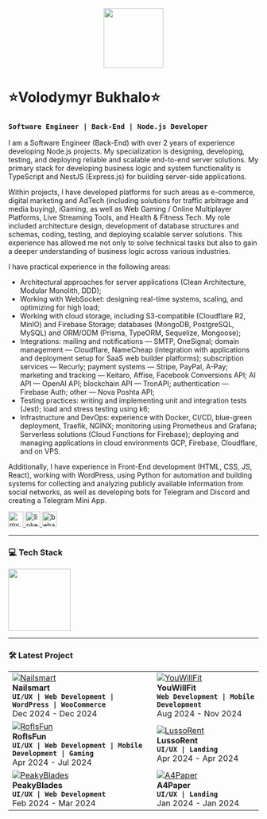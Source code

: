 <div align="center">
  <a href="https://exleven.com" target="_blank" title="Exleven's website">
    <img height="120" src="https://dl.dropboxusercontent.com/scl/fi/4pp75xqer2vexqr8ikwaq/backkground.png?rlkey=y3fqmzxq56iad800i7otvqbke&st=z28z4bdc&dl=0"  />
  </a>
</div>

# ⭐️Volodymyr Bukhalo⭐️

### **`Software Engineer | Back-End | Node.js Developer`**

I am a Software Engineer (Back-End) with over 2 years of experience developing Node.js projects. My specialization is designing, developing, testing, and deploying reliable and scalable end-to-end server solutions. My primary stack for developing business logic and system functionality is TypeScript and NestJS (Express.js) for building server-side applications.

Within projects, I have developed platforms for such areas as e-commerce, digital marketing and AdTech (including solutions for traffic arbitrage and media buying), iGaming, as well as Web Gaming / Online Multiplayer Platforms, Live Streaming Tools, and Health & Fitness Tech. My role included architecture design, development of database structures and schemas, coding, testing, and deploying scalable server solutions. This experience has allowed me not only to solve technical tasks but also to gain a deeper understanding of business logic across various industries.

I have practical experience in the following areas:
- Architectural approaches for server applications (Clean Architecture, Modular Monolith, DDD);
- Working with WebSocket: designing real-time systems, scaling, and optimizing for high load;
- Working with cloud storage, including S3-compatible (Cloudflare R2, MinIO) and Firebase Storage; databases (MongoDB, PostgreSQL, MySQL) and ORM/ODM (Prisma, TypeORM, Sequelize, Mongoose);
- Integrations: mailing and notifications — SMTP, OneSignal; domain management — Cloudflare, NameCheap (integration with applications and deployment setup for SaaS web builder platforms); subscription services — Recurly; payment systems — Stripe, PayPal, A-Pay; marketing and tracking — Keitaro, Affise, Facebook Conversions API; AI API — OpenAI API; blockchain API — TronAPI; authentication — Firebase Auth; other — Nova Poshta API;
- Testing practices: writing and implementing unit and integration tests (Jest); load and stress testing using k6;
- Infrastructure and DevOps: experience with Docker, CI/CD, blue-green deployment, Traefik, NGINX; monitoring using Prometheus and Grafana; Serverless solutions (Cloud Functions for Firebase); deploying and managing applications in cloud environments GCP, Firebase, Cloudflare, and on VPS.

Additionally, I have experience in Front-End development (HTML, CSS, JS, React), working with WordPress, using Python for automation and building systems for collecting and analyzing publicly available information from social networks, as well as developing bots for Telegram and Discord and creating a Telegram Mini App.

<div align="left">
  <a href="https://exleven.com" target="_blank">
    <img src="https://img.shields.io/static/v1?message=Website&logo=google-chrome&label=&color=000000&logoColor=white&style=for-the-badge" height="30" alt="my website"/>
  </a>
  <a href="https://www.linkedin.com/in/volodymyr-bukhalo/" target="_blank">
    <img src="https://img.shields.io/static/v1?message=LinkedIn&logo=linkedin&label=&color=0077B5&logoColor=white&style=for-the-badge" height="30" alt="linkedin logo"/>
  </a>
    <a href="https://www.behance.net/volodymyrbukhalo" target="_blank">
        <img src="https://img.shields.io/static/v1?message=Behance&logo=behance&label=&color=1769ff&logoColor=white&labelColor=&style=for-the-badge&labelColor=CE4630" height="30" alt="behance logo"/></a>
</div>


---

### 💻 Tech Stack
<!---
<img src="https://skillicons.dev/icons?i=js,ts,py,nodejs,nestjs,nextjs,express,pytorch,graphql,postgres,mongodb,mysql,sqlite,redis,kafka,rabbitmq,docker,kubernetes,terraform,ansible,nginx,aws,gcp,azure,cloudflare,firebase,git,github,githubactions,prometheus,grafana" height="125" />
-->
<img src="https://skillicons.dev/icons?i=js,ts,nodejs,nestjs,nextjs,express,graphql,postgres,mongodb,mysql,sqlite,redis,kafka,rabbitmq,docker,kubernetes,terraform,ansible,nginx,aws,gcp,azure,cloudflare,firebase,git,github,githubactions,prometheus,grafana" height="125" />

---

### 🛠️ Latest Project

<div align="left">
  <table>
<tr>
  <td align="left">
      <a href="https://www.behance.net/Exleven" target="_blank">
    <img src="https://dl.dropboxusercontent.com/scl/fi/gsp7w14baopoel9iz4oev/NailsMart.png?rlkey=qow25gete5uxz83ejqim7xhq9&st=hqrz0o1b&dl=0" alt="Nailsmart" max-height="100%">
  </a>
    <div><strong>Nailsmart</strong></div>
    <div><strong><code>UI/UX | Web Development | WordPress | WooCommerce</code></strong></div>
    <div>Dec 2024 - Dec 2024</div>
  </td>
  <td align="left">
      <a href="https://www.behance.net/Exleven" target="_blank">
    <img src="https://dl.dropboxusercontent.com/scl/fi/2y8xv7s9jdqxqaj02f78u/YouWillFit.png?rlkey=sy4ofukscyrxzpkiodpqv633f&st=b2hryg2l&dl=0" alt="YouWillFit" max-width="100%"></a>
    <div><strong>YouWillFit</strong></div>
    <div><strong><code>Web Development | Mobile Development</code></strong></div>
    <div>Aug 2024 - Nov 2024</div>
  </td>
</tr>
<tr>
  <td align="left">
      <a href="https://www.behance.net/Exleven" target="_blank">
    <img src="https://dl.dropboxusercontent.com/scl/fi/r2w8cxez0zce1g77yx2wo/RoflsFun.png?rlkey=81okaz4wdpy0odsezbcc5oi7w&st=qlfqokms&dl=0" alt="RoflsFun" max-width="100%">
  </a>
    <div><strong>RoflsFun</strong></div>
    <div><strong><code>UI/UX | Web Development | Mobile Development | Gaming</code></strong></div>
    <div>Apr 2024 - Jul 2024</div>
  </td>
  <td align="left">
      <a href="https://www.behance.net/Exleven" target="_blank">
    <img src="https://dl.dropboxusercontent.com/scl/fi/c45mkhwoljgbm5j6aa97g/LussoRent.png?rlkey=yvvz7waef3k48j5tiizeblhnm&st=cradggp8&dl=0" alt="LussoRent" max-width="100%">
  </a>
    <div><strong>LussoRent</strong></div>
    <div><strong><code>UI/UX | Landing</code></strong></div>
    <div>Apr 2024 - Apr 2024</div>
  </td>
</tr>
<tr>
  <td align="left">
      <a href="https://www.behance.net/Exleven" target="_blank">
    <img src="https://dl.dropboxusercontent.com/scl/fi/wcgokxb3i7uh0s0v8xusv/PeakyBlades.png?rlkey=eks5oa1jn902ve3zdqobbbjuj&st=c1tba14m&dl=0" alt="PeakyBlades" max-width="100%">
  </a>
    <div><strong>PeakyBlades</strong></div>
    <div><strong><code>UI/UX | Web Development</code></strong></div>
    <div>Feb 2024 - Mar 2024</div>
  </td>
  <td align="left">
      <a href="https://www.behance.net/Exleven" target="_blank">
    <img src="https://dl.dropboxusercontent.com/scl/fi/v7td0m71f4runn92ztrm5/A4Paper.png?rlkey=rr7keqemcrb1sgdilbwqokf39&st=8tb51c6o&dl=0" alt="A4Paper" max-height="100%">
  </a>
    <div><strong>A4Paper</strong></div>
    <div><strong><code>UI/UX | Landing</code></strong></div>
    <div>Jan 2024 - Jan 2024</div>
  </td>
</tr>
</table>
</div>


